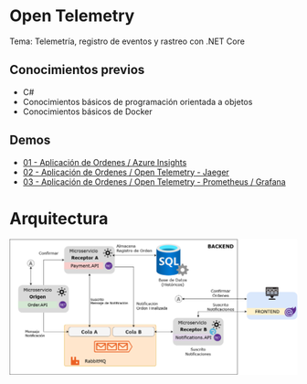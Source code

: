 # Open Telemetry

Tema: Telemetría, registro de eventos y rastreo con .NET Core 
## **Conocimientos previos**  
* C#
* Conocimientos básicos de programación orientada a objetos
* Conocimientos básicos de Docker

## **Demos**  
* [01 - Aplicación de Ordenes / Azure Insights](demo1)
* [02 - Aplicación de Ordenes / Open Telemetry - Jaeger](demo2)
* [03 - Aplicación de Ordenes / Open Telemetry - Prometheus / Grafana](demo3)

# Arquitectura

![image info](./img/arquitectura.png)
